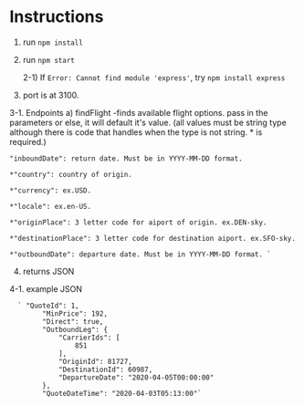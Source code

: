 # Instructions


1. run `npm install`

2. run `npm start`

	2-1) If `Error: Cannot find module 'express'`,
		try `npm install express`

3. port is at 3100.

  3-1. Endpoints
    a) findFlight -finds available flight options.
    pass in the parameters or else, it will default it's value. (all values must be string type
    although there is code that handles when the type is not string. * is required.)
    
    
  	"inboundDate": return date. Must be in YYYY-MM-DD format. 
	
	*"country": country of origin.
	
	*"currency": ex.USD.
	
	*"locale": ex.en-US.
	
	*"originPlace": 3 letter code for aiport of origin. ex.DEN-sky.
	
	*"destinationPlace": 3 letter code for destination aiport. ex.SFO-sky.
	
	*"outboundDate": departure date. Must be in YYYY-MM-DD format. `
	
	
4. returns JSON 

  4-1. example JSON 
  
  	  ` "QuoteId": 1,
            "MinPrice": 192,
            "Direct": true,
            "OutboundLeg": {
                "CarrierIds": [
                    851
                ],
                "OriginId": 81727,
                "DestinationId": 60987,
                "DepartureDate": "2020-04-05T00:00:00"
            },
            "QuoteDateTime": "2020-04-03T05:13:00"`
	    
	    
	
